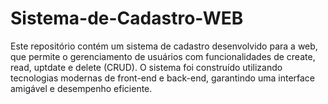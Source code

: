 # Sistema-de-Cadastro-WEB
Este repositório contém um sistema de cadastro desenvolvido para a web, que permite o gerenciamento de usuários com funcionalidades de create, read, uptdate e delete (CRUD). O sistema foi construído utilizando tecnologias modernas de front-end e back-end, garantindo uma interface amigável e desempenho eficiente.

